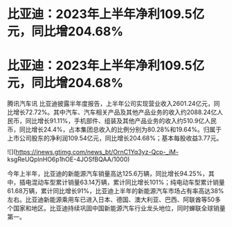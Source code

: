 # 比亚迪：2023年上半年净利109.5亿元，同比增204.68%

# 比亚迪：2023年上半年净利109.5亿元，同比增204.68%

腾讯汽车讯
比亚迪披露半年度报告，上半年公司实现营业收入2601.24亿元，同比增长72.72%。其中汽车、汽车相关产品及其他产品业务的收入约2088.24亿人民币，同比增长91.11%，手机部件、组装及其他产品业务的收入约510.9亿人民币，同比增长24.4%，占本集团总收入的比例分别为80.28%和19.64%。归属于上市公司股东的净利润109.54亿元，同比增长204.68%；基本每股收益3.77元。

![](https://inews.gtimg.com/news_bt/OrnC1Yq3yz-Qcp-_iM-
ksgReUQplnHO6p1hOE-4JOSfBQAA/1000)

今年上半年，比亚迪的新能源汽车销量高达125.6万辆，同比增长94.25%，其中，插电混动车型累计销量63.14万辆，累计同比增长101%；纯电动车型累计销量61.68万辆，累计同比增长91%，比亚迪上半年的新能源汽车市场占有率高达38%左右。比亚迪新能源乘用车已进入日本、德国、澳大利亚、巴西、阿联酋等50多个国家和地区。比亚迪持续巩固中国新能源汽车行业龙头地位，同时蝉联全球销量第一。

